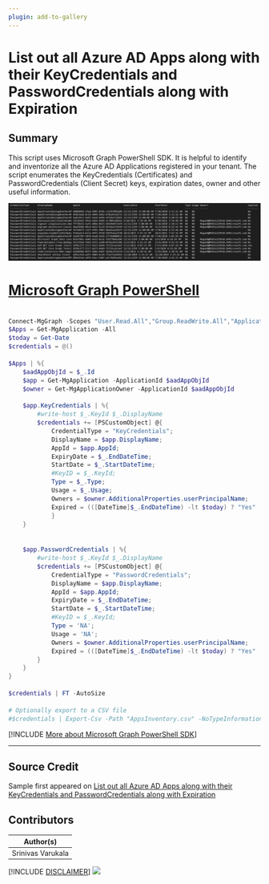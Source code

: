 ```yaml
---
plugin: add-to-gallery
---
```


# List out all Azure AD Apps along with their KeyCredentials and PasswordCredentials along with Expiration

## Summary

This script uses Microsoft Graph PowerShell SDK. It is helpful to identify and inventorize all the Azure AD Applications registered in your tenant. The script enumerates the KeyCredentials (Certificates) and PasswordCredentials (Client Secret) keys, expiration dates, owner and other useful information.

![Example Screenshot](assets/sample-output.png)

# [Microsoft Graph PowerShell](#tab/graphps)

```powershell

Connect-MgGraph -Scopes "User.Read.All","Group.ReadWrite.All","Application.Read.All", "Application.ReadWrite.All", "Directory.Read.All", "Directory.ReadWrite.All", "Directory.AccessAsUser.All"
$Apps = Get-MgApplication -All
$today = Get-Date
$credentials = @()

$Apps | %{
    $aadAppObjId = $_.Id
    $app = Get-MgApplication -ApplicationId $aadAppObjId 
    $owner = Get-MgApplicationOwner -ApplicationId $aadAppObjId

    $app.KeyCredentials | %{
        #write-host $_.KeyId $_.DisplayName
        $credentials += [PSCustomObject] @{
            CredentialType = "KeyCredentials";
            DisplayName = $app.DisplayName;
            AppId = $app.AppId;
            ExpiryDate = $_.EndDateTime;
            StartDate = $_.StartDateTime;
            #KeyID = $_.KeyId;
            Type = $_.Type;
            Usage = $_.Usage;
            Owners = $owner.AdditionalProperties.userPrincipalName;
            Expired = (([DateTime]$_.EndDateTime) -lt $today) ? "Yes" : "No";
            }
    }


    $app.PasswordCredentials | %{
        #write-host $_.KeyId $_.DisplayName
        $credentials += [PSCustomObject] @{
            CredentialType = "PasswordCredentials";
            DisplayName = $app.DisplayName;
            AppId = $app.AppId;
            ExpiryDate = $_.EndDateTime;
            StartDate = $_.StartDateTime;
            #KeyID = $_.KeyId;
            Type = 'NA';
            Usage = 'NA';
            Owners = $owner.AdditionalProperties.userPrincipalName;
            Expired = (([DateTime]$_.EndDateTime) -lt $today) ? "Yes" : "No";
        }
    }
}

$credentials | FT -AutoSize 

# Optionally export to a CSV file
#$credentials | Export-Csv -Path "AppsInventory.csv" -NoTypeInformation 

```
[!INCLUDE [More about Microsoft Graph PowerShell SDK](../../docfx/includes/MORE-GRAPHSDK.md)]
***

## Source Credit

Sample first appeared on [List out all Azure AD Apps along with their KeyCredentials and PasswordCredentials along with Expiration](https://gist.github.com/svarukala/f23e6ee03e7516b1520469e9730a4515)

## Contributors

| Author(s) |
|-----------|
| Srinivas Varukala |


[!INCLUDE [DISCLAIMER](../../docfx/includes/DISCLAIMER.md)]
<img src="https://telemetry.sharepointpnp.com/script-samples/scripts/aad-apps-expird-keys" aria-hidden="true" />